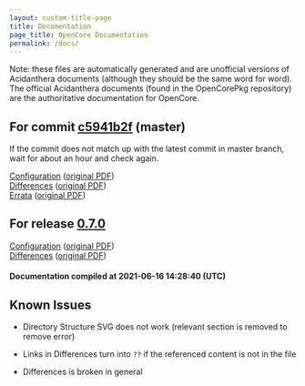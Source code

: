 ```yaml
---
layout: custom-title-page
title: Documentation
page_title: OpenCore Documentation
permalink: /docs/
---
```

Note: these files are automatically generated and are unofficial versions of Acidanthera documents (although they should be the same word for word). The official Acidanthera documents (found in the OpenCorePkg repository) are the authoritative documentation for OpenCore.

## For commit [c5941b2f](https://github.com/acidanthera/OpenCorePkg/tree/c5941b2f320e22f96b9e0cb4fadc6ced7b2bbdeb) (master)

If the commit does not match up with the latest commit in master branch, wait for about an hour and check again.

[Configuration](latest/Configuration.html) ([original PDF](https://github.com/acidanthera/OpenCorePkg/blob/c5941b2f320e22f96b9e0cb4fadc6ced7b2bbdeb/Docs/Configuration.pdf))
<br>
[Differences](latest/Differences.html) ([original PDF](https://github.com/acidanthera/OpenCorePkg/blob/c5941b2f320e22f96b9e0cb4fadc6ced7b2bbdeb/Docs/Differences/Differences.pdf))
<br>
[Errata](latest/Errata.html) ([original PDF](https://github.com/acidanthera/OpenCorePkg/blob/c5941b2f320e22f96b9e0cb4fadc6ced7b2bbdeb/Docs/Errata/Errata.pdf))

## For release [0.7.0](https://github.com/acidanthera/OpenCorePkg/tree/0.7.0)

[Configuration](release/Configuration.html) ([original PDF](https://github.com/acidanthera/OpenCorePkg/blob/0.7.0/Docs/Configuration.pdf))
<br>
[Differences](release/Differences.html) ([original PDF](https://github.com/acidanthera/OpenCorePkg/blob/0.7.0/Docs/Differences/Differences.pdf))

#### Documentation compiled at 2021-06-16 14:28:40 (UTC)

## Known Issues

* Directory Structure SVG does not work (relevant section is removed to remove error)

* Links in Differences turn into `??` if the referenced content is not in the file

* Differences is broken in general
